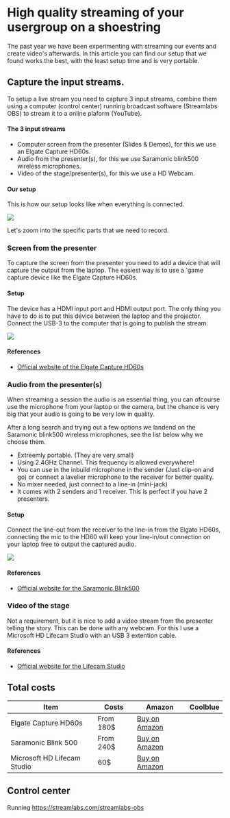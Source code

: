 # High quality streaming of your usergroup on a shoestring

The past year we have been experimenting with streaming our events and create video's afterwards. In this article you can find our setup that we found works the best, with the least setup time and is very portable.


## Capture the input streams. 
To setup a live stream you need to capture 3 input streams, combine them using a computer (control center) running broadcast software (Streamlabs OBS) to stream it to a online plaform (YouTube).

#### The 3 input streams
* Computer screen from the presenter (Slides & Demos), for this we use an Elgate Capture HD60s.
* Audio from the presenter(s), for this we use Saramonic blink500 wireless microphones.
* Video of the stage/presenter(s), for this we use a HD Webcam.


#### Our setup
This is how our setup looks like when everything is connected.

![](https://raw.githubusercontent.com/hnky/blog/master/images/fullsetup.jpg)

Let's zoom into the specific parts that we need to record.

### Screen from the presenter
To capture the screen from the presenter you need to add a device that will capture the output from the laptop. The easiest way is to use a 'game capture device like the Elgate Capture HD60s.

#### Setup
The device has a HDMI input port and HDMI output port. The only thing you have to do is to put this device between the laptop and the projector. Connect the USB-3 to the computer that is going to publish the stream.

![](https://raw.githubusercontent.com/hnky/blog/master/images/elgato-connections.jpg)

#### References
* [Official website of the Elgate Capture HD60s](https://www.elgato.com/en/gaming/game-capture-hd60-s)


### Audio from the presenter(s)
When streaming a session the audio is an essential thing, you can ofcourse use the microphone from your laptop or the camera, but the chance is very big that your audio is going to be very low in quality. 

After a long search and trying out a few options we landend on the Saramonic blink500 wireless microphones, see the list below why we choose them.
* Extreemly portable. (They are very small)
* Using 2.4GHz Channel. This frequency is allowed everywhere!
* You can use in the inbuild microphone in the sender (Just clip-on and go) or connect a lavelier microphone to the receiver for better quality.
* No mixer needed, just connect to a line-in (mini-jack)
* It comes with 2 senders and 1 receiver. This is perfect if you have 2 presenters.

#### Setup
Connect the line-out from the receiver to the line-in from the Elgato HD60s, connecting the mic to the HD60 will keep your line-in/out connection on your laptop free to output the captured audio.

![](https://raw.githubusercontent.com/hnky/blog/master/images/saramonic.jpg)

#### References
* [Official website for the Saramonic Blink500](http://www.saramonic.com/product/blink500-b2txtxrx/)


### Video of the stage
Not a requirement, but it is nice to add a video stream from the presenter telling the story. This can be done with any webcam. For this I use a Microsoft HD Lifecam Studio with an USB 3 extention cable.

#### References
* [Official website for the Lifecam Studio](https://www.microsoft.com/accessories/en-us/products/webcams/lifecam-studio/q2f-00013)


## Total costs

| Item |  Costs |  Amazon | Coolblue |
| -- |  -- |  -- | -- |
| Elgate Capture HD60s | From 180$ | [Buy on Amazon](https://www.amazon.com/Elgato-Game-Capture-HD60-PlayStation/dp/B01DRWCOGA/)
| Saramonic Blink 500 | From 240$ | [Buy on Amazon](https://www.amazon.com/Saramonic-Ultracompact-Dual-channel-Microphone-Transmitters/dp/B07Z2LRDQX/)
| Microsoft HD Lifecam Studio | 60$ | [Buy on Amazon](https://www.amazon.com/Microsoft-LifeCam-Studio-1080p-Webcam/dp/B0042X8NT6)


## Control center

Running https://streamlabs.com/streamlabs-obs

